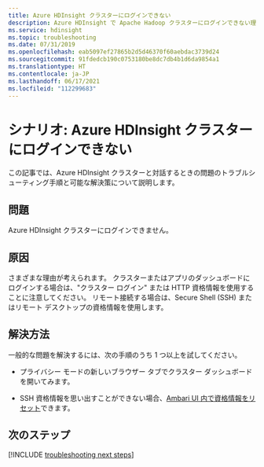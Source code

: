```yaml
---
title: Azure HDInsight クラスターにログインできない
description: Azure HDInsight で Apache Hadoop クラスターにログインできない理由のトラブルシューティング
ms.service: hdinsight
ms.topic: troubleshooting
ms.date: 07/31/2019
ms.openlocfilehash: eab5097ef27865b2d5d46370f60aebdac3739d24
ms.sourcegitcommit: 91fdedcb190c0753180be8dc7db4b1d6da9854a1
ms.translationtype: HT
ms.contentlocale: ja-JP
ms.lasthandoff: 06/17/2021
ms.locfileid: "112299683"
---
```

# <a name="scenario-unable-to-log-into-azure-hdinsight-cluster"></a>シナリオ: Azure HDInsight クラスターにログインできない

この記事では、Azure HDInsight クラスターと対話するときの問題のトラブルシューティング手順と可能な解決策について説明します。

## <a name="issue"></a>問題

Azure HDInsight クラスターにログインできません。

## <a name="cause"></a>原因

さまざまな理由が考えられます。 クラスターまたはアプリのダッシュボードにログインする場合は、"クラスター ログイン" または HTTP 資格情報を使用することに注意してください。 リモート接続する場合は、Secure Shell (SSH) またはリモート デスクトップの資格情報を使用します。

## <a name="resolution"></a>解決方法

一般的な問題を解決するには、次の手順のうち 1 つ以上を試してください。

* プライバシー モードの新しいブラウザー タブでクラスター ダッシュボードを開いてみます。

* SSH 資格情報を思い出すことができない場合、[Ambari UI 内で資格情報をリセット](../hdinsight-administer-use-portal-linux.md#change-passwords)できます。

## <a name="next-steps"></a>次のステップ

[!INCLUDE [troubleshooting next steps](../includes/hdinsight-troubleshooting-next-steps.md)]